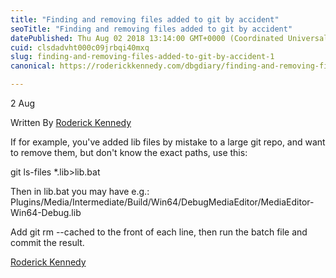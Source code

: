 ```yaml
---
title: "Finding and removing files added to git by accident"
seoTitle: "Finding and removing files added to git by accident"
datePublished: Thu Aug 02 2018 13:14:00 GMT+0000 (Coordinated Universal Time)
cuid: clsdadvht000c09jrbqi40mxq
slug: finding-and-removing-files-added-to-git-by-accident-1
canonical: https://roderickkennedy.com/dbgdiary/finding-and-removing-files-added-to-git-by-accident

---
```


2 Aug

Written By [Roderick Kennedy](https://roderickkennedy.com/dbgdiary?author=5f08d2770b281846bf04ee3b)

If for example, you've added lib files by mistake to a large git repo, and want to remove them, but don't know the exact paths, use this:

git ls-files \*.lib&gt;lib.bat

Then in lib.bat you may have e.g.:  
Plugins/Media/Intermediate/Build/Win64/DebugMediaEditor/MediaEditor-Win64-Debug.lib

Add git rm --cached to the front of each line, then run the batch file and commit the result.

[Roderick Kennedy](https://roderickkennedy.com/dbgdiary?author=5f08d2770b281846bf04ee3b)